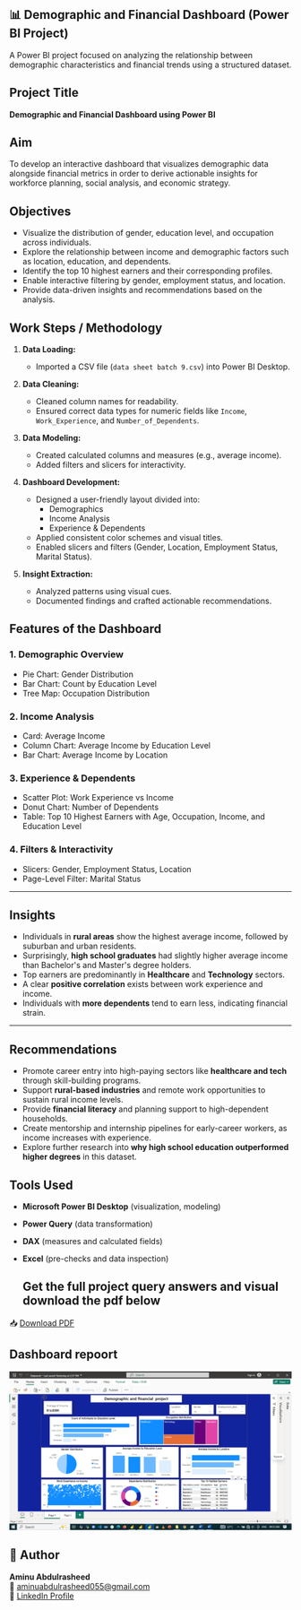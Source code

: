 
## 📊 Demographic and Financial Dashboard (Power BI Project)

A Power BI project focused on analyzing the relationship between demographic characteristics and financial trends using a structured dataset.

## Project Title
**Demographic and Financial Dashboard using Power BI**


## Aim

To develop an interactive dashboard that visualizes demographic data alongside financial metrics in order to derive actionable insights for workforce planning, social analysis, and economic strategy.


##  Objectives

- Visualize the distribution of gender, education level, and occupation across individuals.
- Explore the relationship between income and demographic factors such as location, education, and dependents.
- Identify the top 10 highest earners and their corresponding profiles.
- Enable interactive filtering by gender, employment status, and location.
- Provide data-driven insights and recommendations based on the analysis.


##  Work Steps / Methodology

1. **Data Loading:**
   - Imported a CSV file (`data sheet batch 9.csv`) into Power BI Desktop.

2. **Data Cleaning:**
   - Cleaned column names for readability.
   - Ensured correct data types for numeric fields like `Income`, `Work_Experience`, and `Number_of_Dependents`.

3. **Data Modeling:**
   - Created calculated columns and measures (e.g., average income).
   - Added filters and slicers for interactivity.

4. **Dashboard Development:**
   - Designed a user-friendly layout divided into:
     - Demographics
     - Income Analysis
     - Experience & Dependents
   - Applied consistent color schemes and visual titles.
   - Enabled slicers and filters (Gender, Location, Employment Status, Marital Status).

5. **Insight Extraction:**
   - Analyzed patterns using visual cues.
   - Documented findings and crafted actionable recommendations.
     
##  Features of the Dashboard

### 1. Demographic Overview
- Pie Chart: Gender Distribution
- Bar Chart: Count by Education Level
- Tree Map: Occupation Distribution

### 2. Income Analysis
- Card: Average Income
- Column Chart: Average Income by Education Level
- Bar Chart: Average Income by Location

### 3. Experience & Dependents
- Scatter Plot: Work Experience vs Income
- Donut Chart: Number of Dependents
- Table: Top 10 Highest Earners with Age, Occupation, Income, and Education Level

### 4. Filters & Interactivity
- Slicers: Gender, Employment Status, Location
- Page-Level Filter: Marital Status

---

##  Insights

- Individuals in **rural areas** show the highest average income, followed by suburban and urban residents.
- Surprisingly, **high school graduates** had slightly higher average income than Bachelor's and Master's degree holders.
- Top earners are predominantly in **Healthcare** and **Technology** sectors.
- A clear **positive correlation** exists between work experience and income.
- Individuals with **more dependents** tend to earn less, indicating financial strain.

---

##  Recommendations

- Promote career entry into high-paying sectors like **healthcare and tech** through skill-building programs.
- Support **rural-based industries** and remote work opportunities to sustain rural income levels.
- Provide **financial literacy** and planning support to high-dependent households.
- Create mentorship and internship pipelines for early-career workers, as income increases with experience.
- Explore further research into **why high school education outperformed higher degrees** in this dataset.


## Tools Used

- **Microsoft Power BI Desktop** (visualization, modeling)
- **Power Query** (data transformation)
- **DAX** (measures and calculated fields)
- **Excel** (pre-checks and data inspection)

   ## Get the full project query answers and visual download the pdf below
 📥 [Download PDF](https://github.com/Abdulrasheed055/Demographic-and-Financial-Dashboard-Power-BI-Project-/blob/main/Abdulrasheed_Aminu_powerbi_report.pdf)
   ## Dashboard repoort
 ![dashboard](https://github.com/Abdulrasheed055/Demographic-and-Financial-Dashboard-Power-BI-Project-/blob/main/Screenshot%20(737).png)


## 👤 Author

**Aminu Abdulrasheed**  
📧 aminuabdulrasheed055@gmail.com  
🔗 [LinkedIn Profile](https://www.linkedin.com/in/aminu-abdulrasheed-747597232/)  


